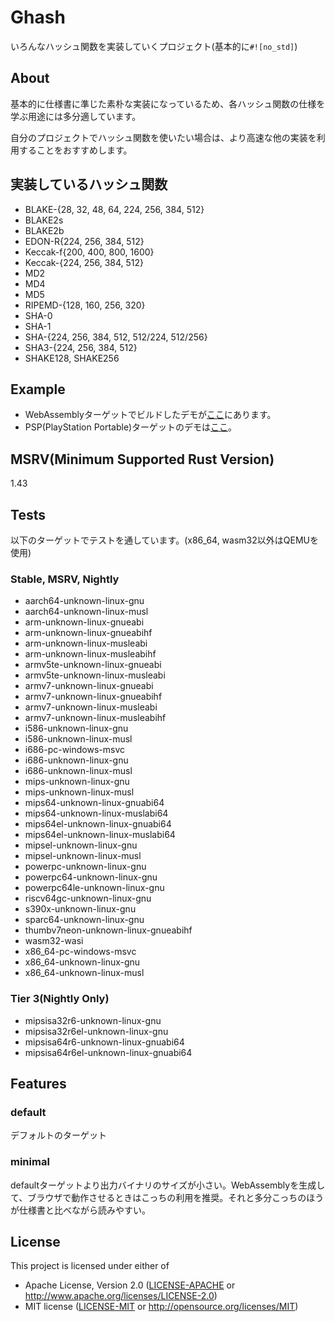 # Ghash

いろんなハッシュ関数を実装していくプロジェクト(基本的に`#![no_std]`)

## About

基本的に仕様書に準じた素朴な実装になっているため、各ハッシュ関数の仕様を学ぶ用途には多分適しています。

自分のプロジェクトでハッシュ関数を使いたい場合は、より高速な他の実装を利用することをおすすめします。

## 実装しているハッシュ関数

* BLAKE-{28, 32, 48, 64, 224, 256, 384, 512}
* BLAKE2s
* BLAKE2b
* EDON-R{224, 256, 384, 512}
* Keccak-f{200, 400, 800, 1600}
* Keccak-{224, 256, 384, 512}
* MD2
* MD4
* MD5
* RIPEMD-{128, 160, 256, 320}
* SHA-0
* SHA-1
* SHA-{224, 256, 384, 512, 512/224, 512/256}
* SHA3-{224, 256, 384, 512}
* SHAKE128, SHAKE256

## Example

* WebAssemblyターゲットでビルドしたデモが[ここ](https://ghash.glatan.vercel.app/)にあります。
* PSP(PlayStation Portable)ターゲットのデモは[ここ](https://gitlab.com/glatan/ghash-psp)。

## MSRV(Minimum Supported Rust Version)

1.43

## Tests

以下のターゲットでテストを通しています。(x86_64, wasm32以外はQEMUを使用)

### Stable, MSRV, Nightly

* aarch64-unknown-linux-gnu
* aarch64-unknown-linux-musl
* arm-unknown-linux-gnueabi
* arm-unknown-linux-gnueabihf
* arm-unknown-linux-musleabi
* arm-unknown-linux-musleabihf
* armv5te-unknown-linux-gnueabi
* armv5te-unknown-linux-musleabi
* armv7-unknown-linux-gnueabi
* armv7-unknown-linux-gnueabihf
* armv7-unknown-linux-musleabi
* armv7-unknown-linux-musleabihf
* i586-unknown-linux-gnu
* i586-unknown-linux-musl
* i686-pc-windows-msvc
* i686-unknown-linux-gnu
* i686-unknown-linux-musl
* mips-unknown-linux-gnu
* mips-unknown-linux-musl
* mips64-unknown-linux-gnuabi64
* mips64-unknown-linux-muslabi64
* mips64el-unknown-linux-gnuabi64
* mips64el-unknown-linux-muslabi64
* mipsel-unknown-linux-gnu
* mipsel-unknown-linux-musl
* powerpc-unknown-linux-gnu
* powerpc64-unknown-linux-gnu
* powerpc64le-unknown-linux-gnu
* riscv64gc-unknown-linux-gnu
* s390x-unknown-linux-gnu
* sparc64-unknown-linux-gnu
* thumbv7neon-unknown-linux-gnueabihf
* wasm32-wasi
* x86_64-pc-windows-msvc
* x86_64-unknown-linux-gnu
* x86_64-unknown-linux-musl

### Tier 3(Nightly Only)

* mipsisa32r6-unknown-linux-gnu
* mipsisa32r6el-unknown-linux-gnu
* mipsisa64r6-unknown-linux-gnuabi64
* mipsisa64r6el-unknown-linux-gnuabi64

## Features

### default

デフォルトのターゲット

### minimal

defaultターゲットより出力バイナリのサイズが小さい。WebAssemblyを生成して、ブラウザで動作させるときはこっちの利用を推奨。それと多分こっちのほうが仕様書と比べながら読みやすい。

## License

This project is licensed under either of

* Apache License, Version 2.0 ([LICENSE-APACHE](./LICENSE-APACHE) or http://www.apache.org/licenses/LICENSE-2.0)
* MIT license ([LICENSE-MIT](./LICENSE-MIT) or http://opensource.org/licenses/MIT)
